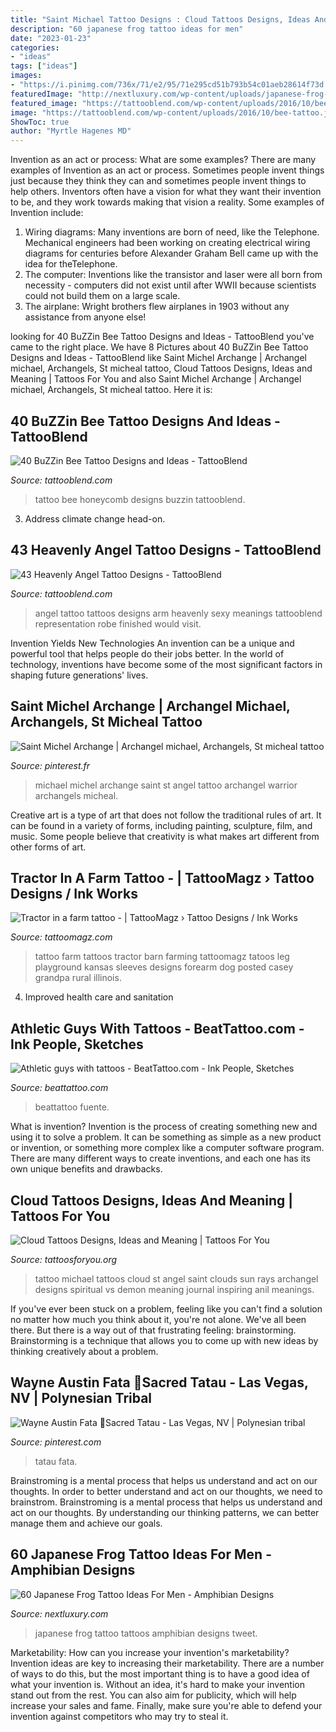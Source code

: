 ```yaml
---
title: "Saint Michael Tattoo Designs : Cloud Tattoos Designs, Ideas And Meaning"
description: "60 japanese frog tattoo ideas for men"
date: "2023-01-23"
categories:
- "ideas"
tags: ["ideas"]
images:
- "https://i.pinimg.com/736x/71/e2/95/71e295cd51b793b54c01aeb28614f73d.jpg"
featuredImage: "http://nextluxury.com/wp-content/uploads/japanese-frog-tattoos-for-gentlemen.jpg"
featured_image: "https://tattooblend.com/wp-content/uploads/2016/10/bee-tattoo.jpg"
image: "https://tattooblend.com/wp-content/uploads/2016/10/bee-tattoo.jpg"
ShowToc: true
author: "Myrtle Hagenes MD"
---
```



Invention as an act or process: What are some examples?
There are many examples of Invention as an act or process. Sometimes people invent things just because they think they can and sometimes people invent things to help others. Inventors often have a vision for what they want their invention to be, and they work towards making that vision a reality. Some examples of Invention include: 
1) Wiring diagrams: Many inventions are born of need, like the Telephone. Mechanical engineers had been working on creating electrical wiring diagrams for centuries before Alexander Graham Bell came up with the idea for theTelephone.
2) The computer: Inventions like the transistor and laser were all born from necessity - computers did not exist until after WWII because scientists could not build them on a large scale.
3) The airplane: Wright brothers flew airplanes in 1903 without any assistance from anyone else!

	

		
looking for 40 BuZZin Bee Tattoo Designs and Ideas - TattooBlend you've came to the right place. We have 8 Pictures about 40 BuZZin Bee Tattoo Designs and Ideas - TattooBlend like Saint Michel Archange | Archangel michael, Archangels, St micheal tattoo, Cloud Tattoos Designs, Ideas and Meaning | Tattoos For You and also Saint Michel Archange | Archangel michael, Archangels, St micheal tattoo. Here it is:
		
    
## 40 BuZZin Bee Tattoo Designs And Ideas - TattooBlend

<img loading=lazy src="https://tattooblend.com/wp-content/uploads/2016/10/bee-tattoo.jpg" onerror="this.onerror=null;this.src='https://tse1.mm.bing.net/th?id=OIP.o7MCVCgwrR1gffYs8zCk8QHaHa&amp;pid=15.1';" alt="40 BuZZin Bee Tattoo Designs and Ideas - TattooBlend">

_Source: tattooblend.com_

>tattoo bee honeycomb designs buzzin tattooblend. 

	

3. Address climate change head-on. 

    
## 43 Heavenly Angel Tattoo Designs - TattooBlend

<img loading=lazy src="https://tattooblend.com/wp-content/uploads/2015/10/angel-tattoo-arm.jpg" onerror="this.onerror=null;this.src='https://tse1.mm.bing.net/th?id=OIP.qMM9I2XFfC0znM9DGIht8QHaLG&amp;pid=15.1';" alt="43 Heavenly Angel Tattoo Designs - TattooBlend">

_Source: tattooblend.com_

>angel tattoo tattoos designs arm heavenly sexy meanings tattooblend representation robe finished would visit. 

	

Invention Yields New Technologies
An invention can be a unique and powerful tool that helps people do their jobs better. In the world of technology, inventions have become some of the most significant factors in shaping future generations' lives.

    
## Saint Michel Archange | Archangel Michael, Archangels, St Micheal Tattoo

<img loading=lazy src="https://i.pinimg.com/736x/9a/d2/ef/9ad2eff8a0fc37453c18f4074835ba73.jpg" onerror="this.onerror=null;this.src='https://tse1.mm.bing.net/th?id=OIP.J96VZvU0xG_2ZcKbRRK43QHaLA&amp;pid=15.1';" alt="Saint Michel Archange | Archangel michael, Archangels, St micheal tattoo">

_Source: pinterest.fr_

>michael michel archange saint st angel tattoo archangel warrior archangels micheal. 

	

Creative art is a type of art that does not follow the traditional rules of art. It can be found in a variety of forms, including painting, sculpture, film, and music. Some people believe that creativity is what makes art different from other forms of art.

    
## Tractor In A Farm Tattoo - | TattooMagz › Tattoo Designs / Ink Works

<img loading=lazy src="https://tattoomagz.com/wp-content/uploads/Tattoos/tattoo/Tractor-in-a-farm-tattoo-672x900.jpg" onerror="this.onerror=null;this.src='https://tse2.mm.bing.net/th?id=OIP.WhVfaHHgY18BwirfPco2DgHaJ6&amp;pid=15.1';" alt="Tractor in a farm tattoo - | TattooMagz › Tattoo Designs / Ink Works">

_Source: tattoomagz.com_

>tattoo farm tattoos tractor barn farming tattoomagz tatoos leg playground kansas sleeves designs forearm dog posted casey grandpa rural illinois. 

	

4. Improved health care and sanitation 

    
## Athletic Guys With Tattoos - BeatTattoo.com - Ink People, Sketches

<img loading=lazy src="http://beattattoo.com/wp-content/uploads/2020/07/736-819x1024.jpg" onerror="this.onerror=null;this.src='https://tse2.mm.bing.net/th?id=OIP.2qOtSrF53iw7cjC2oKgUQwHaJQ&amp;pid=15.1';" alt="Athletic guys with tattoos - BeatTattoo.com - Ink People, Sketches">

_Source: beattattoo.com_

>beattattoo fuente. 

	

What is invention?
Invention is the process of creating something new and using it to solve a problem. It can be something as simple as a new product or invention, or something more complex like a computer software program. There are many different ways to create inventions, and each one has its own unique benefits and drawbacks.

    
## Cloud Tattoos Designs, Ideas And Meaning | Tattoos For You

<img loading=lazy src="http://www.tattoosforyou.org/wp-content/uploads/2013/10/Clouds-With-Sun-Rays-Tattoo.jpg" onerror="this.onerror=null;this.src='https://tse4.mm.bing.net/th?id=OIP.iCPqcbZ86okZGrideLguJQHaJ7&amp;pid=15.1';" alt="Cloud Tattoos Designs, Ideas and Meaning | Tattoos For You">

_Source: tattoosforyou.org_

>tattoo michael tattoos cloud st angel saint clouds sun rays archangel designs spiritual vs demon meaning journal inspiring anil meanings. 

	

If you've ever been stuck on a problem, feeling like you can't find a solution no matter how much you think about it, you're not alone. We've all been there. But there is a way out of that frustrating feeling: brainstorming. Brainstorming is a technique that allows you to come up with new ideas by thinking creatively about a problem.

    
## Wayne Austin Fata 📍Sacred Tatau - Las Vegas, NV | Polynesian Tribal

<img loading=lazy src="https://i.pinimg.com/736x/71/e2/95/71e295cd51b793b54c01aeb28614f73d.jpg" onerror="this.onerror=null;this.src='https://tse1.mm.bing.net/th?id=OIP.AkZ1lAo0yPkKqtbowjSNsAHaHa&amp;pid=15.1';" alt="Wayne Austin Fata 📍Sacred Tatau - Las Vegas, NV | Polynesian tribal">

_Source: pinterest.com_

>tatau fata. 

	

Brainstroming is a mental process that helps us understand and act on our thoughts.
In order to better understand and act on our thoughts, we need to brainstrom. Brainstroming is a mental process that helps us understand and act on our thoughts. By understanding our thinking patterns, we can better manage them and achieve our goals.

    
## 60 Japanese Frog Tattoo Ideas For Men - Amphibian Designs

<img loading=lazy src="http://nextluxury.com/wp-content/uploads/japanese-frog-tattoos-for-gentlemen.jpg" onerror="this.onerror=null;this.src='https://tse1.mm.bing.net/th?id=OIP.8vgSVl02TQ-VVo5TeI5iVgAAAA&amp;pid=15.1';" alt="60 Japanese Frog Tattoo Ideas For Men - Amphibian Designs">

_Source: nextluxury.com_

>japanese frog tattoo tattoos amphibian designs tweet. 

	

Marketability: How can you increase your invention's marketability?
Invention ideas are key to increasing their marketability. There are a number of ways to do this, but the most important thing is to have a good idea of what your invention is. Without an idea, it's hard to make your invention stand out from the rest. You can also aim for publicity, which will help increase your sales and fame. Finally, make sure you're able to defend your invention against competitors who may try to steal it.

